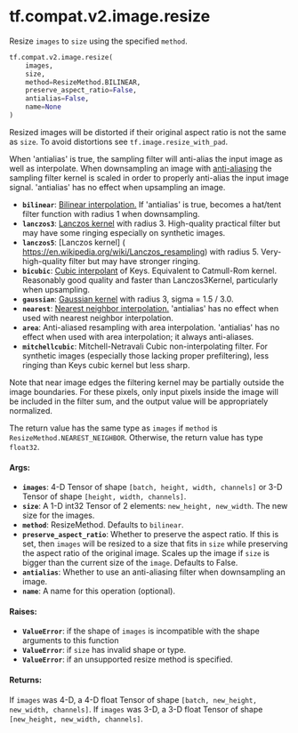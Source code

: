 <div itemscope itemtype="http://developers.google.com/ReferenceObject">
<meta itemprop="name" content="tf.compat.v2.image.resize" />
<meta itemprop="path" content="Stable" />
</div>

# tf.compat.v2.image.resize

Resize `images` to `size` using the specified `method`.

``` python
tf.compat.v2.image.resize(
    images,
    size,
    method=ResizeMethod.BILINEAR,
    preserve_aspect_ratio=False,
    antialias=False,
    name=None
)
```

<!-- Placeholder for "Used in" -->

Resized images will be distorted if their original aspect ratio is not
the same as `size`.  To avoid distortions see
`tf.image.resize_with_pad`.

When 'antialias' is true, the sampling filter will anti-alias the input image
as well as interpolate.  When downsampling an image with [anti-aliasing](
https://en.wikipedia.org/wiki/Spatial_anti-aliasing) the sampling filter
kernel is scaled in order to properly anti-alias the input image signal.
'antialias' has no effect when upsampling an image.

*   <b>`bilinear`</b>: [Bilinear interpolation.](
  https://en.wikipedia.org/wiki/Bilinear_interpolation) If 'antialias' is
  true, becomes a hat/tent filter function with radius 1 when downsampling.
*   <b>`lanczos3`</b>:  [Lanczos kernel](
  https://en.wikipedia.org/wiki/Lanczos_resampling) with radius 3.
  High-quality practical filter but may have some ringing especially on
  synthetic images.
*   <b>`lanczos5`</b>: [Lanczos kernel] (
  https://en.wikipedia.org/wiki/Lanczos_resampling) with radius 5.
  Very-high-quality filter but may have stronger ringing.
*   <b>`bicubic`</b>: [Cubic interpolant](
  https://en.wikipedia.org/wiki/Bicubic_interpolation) of Keys. Equivalent to
  Catmull-Rom kernel. Reasonably good quality and faster than Lanczos3Kernel,
  particularly when upsampling.
*   <b>`gaussian`</b>: [Gaussian kernel](
  https://en.wikipedia.org/wiki/Gaussian_filter) with radius 3,
  sigma = 1.5 / 3.0.
*   <b>`nearest`</b>: [Nearest neighbor interpolation.](
  https://en.wikipedia.org/wiki/Nearest-neighbor_interpolation)
  'antialias' has no effect when used with nearest neighbor interpolation.
*   <b>`area`</b>: Anti-aliased resampling with area interpolation.
  'antialias' has no effect when used with area interpolation; it
  always anti-aliases.
*   <b>`mitchellcubic`</b>: Mitchell-Netravali Cubic non-interpolating filter.
  For synthetic images (especially those lacking proper prefiltering), less
  ringing than Keys cubic kernel but less sharp.

Note that near image edges the filtering kernel may be partially outside the
image boundaries. For these pixels, only input pixels inside the image will be
included in the filter sum, and the output value will be appropriately
normalized.

The return value has the same type as `images` if `method` is
`ResizeMethod.NEAREST_NEIGHBOR`. Otherwise, the return value has type
`float32`.

#### Args:


* <b>`images`</b>: 4-D Tensor of shape `[batch, height, width, channels]` or 3-D Tensor
  of shape `[height, width, channels]`.
* <b>`size`</b>: A 1-D int32 Tensor of 2 elements: `new_height, new_width`.  The new
  size for the images.
* <b>`method`</b>: ResizeMethod.  Defaults to `bilinear`.
* <b>`preserve_aspect_ratio`</b>: Whether to preserve the aspect ratio. If this is set,
  then `images` will be resized to a size that fits in `size` while
  preserving the aspect ratio of the original image. Scales up the image if
  `size` is bigger than the current size of the `image`. Defaults to False.
* <b>`antialias`</b>: Whether to use an anti-aliasing filter when downsampling an
  image.
* <b>`name`</b>: A name for this operation (optional).


#### Raises:


* <b>`ValueError`</b>: if the shape of `images` is incompatible with the
  shape arguments to this function
* <b>`ValueError`</b>: if `size` has invalid shape or type.
* <b>`ValueError`</b>: if an unsupported resize method is specified.


#### Returns:

If `images` was 4-D, a 4-D float Tensor of shape
`[batch, new_height, new_width, channels]`.
If `images` was 3-D, a 3-D float Tensor of shape
`[new_height, new_width, channels]`.
